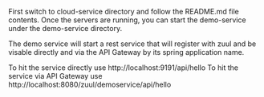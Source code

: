 First switch to cloud-service directory and follow the README.md file contents.
Once the servers are running, you can start the demo-service under the demo-service directory.

The demo service will start a rest service that will register with zuul and be visable directly and via the 
API Gateway by its spring application name.

To hit the service directly use http://localhost:9191/api/hello
To hit the service via API Gateway use http://localhost:8080/zuul/demoservice/api/hello


